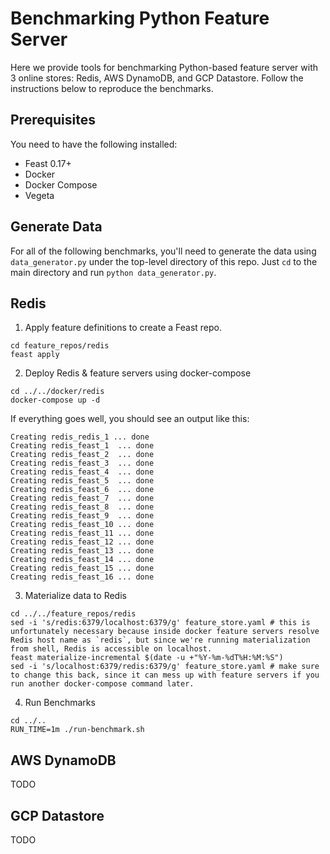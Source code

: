 # Benchmarking Python Feature Server

Here we provide tools for benchmarking Python-based feature server with 3 online stores: Redis, AWS DynamoDB, and GCP Datastore. Follow the instructions below to reproduce the benchmarks.

## Prerequisites

You need to have the following installed:
* Feast 0.17+
* Docker
* Docker Compose
* Vegeta

## Generate Data

For all of the following benchmarks, you'll need to generate the data using `data_generator.py` under the top-level directory of this repo. Just `cd` to the main directory and run `python data_generator.py`.

## Redis

1. Apply feature definitions to create a Feast repo.
```
cd feature_repos/redis
feast apply
```

2. Deploy Redis & feature servers using docker-compose
```
cd ../../docker/redis
docker-compose up -d
```
If everything goes well, you should see an output like this:
```
Creating redis_redis_1 ... done
Creating redis_feast_1  ... done
Creating redis_feast_2  ... done
Creating redis_feast_3  ... done
Creating redis_feast_4  ... done
Creating redis_feast_5  ... done
Creating redis_feast_6  ... done
Creating redis_feast_7  ... done
Creating redis_feast_8  ... done
Creating redis_feast_9  ... done
Creating redis_feast_10 ... done
Creating redis_feast_11 ... done
Creating redis_feast_12 ... done
Creating redis_feast_13 ... done
Creating redis_feast_14 ... done
Creating redis_feast_15 ... done
Creating redis_feast_16 ... done
```

3. Materialize data to Redis
```
cd ../../feature_repos/redis
sed -i 's/redis:6379/localhost:6379/g' feature_store.yaml # this is unfortunately necessary because inside docker feature servers resolve Redis host name as `redis`, but since we're running materialization from shell, Redis is accessible on localhost.
feast materialize-incremental $(date -u +"%Y-%m-%dT%H:%M:%S")
sed -i 's/localhost:6379/redis:6379/g' feature_store.yaml # make sure to change this back, since it can mess up with feature servers if you run another docker-compose command later. 
```

4. Run Benchmarks
```
cd ../..
RUN_TIME=1m ./run-benchmark.sh
```

## AWS DynamoDB

TODO

## GCP Datastore

TODO
